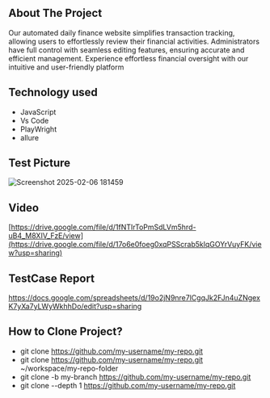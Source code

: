 ## About The Project
Our automated daily finance website simplifies transaction tracking, allowing users to effortlessly review their financial activities. Administrators have full control with seamless editing features, ensuring accurate and efficient management. Experience effortless financial oversight with our intuitive and user-friendly platform



## Technology used
- JavaScript
- Vs Code
- PlayWright
- allure

## Test Picture 
![Screenshot 2025-02-06 181459](https://github.com/user-attachments/assets/b9efef83-c69e-4e74-bff6-6cae2109bf6d)

## Video 
[https://drive.google.com/file/d/1fNTIrToPmSdLVm5hrd-uB4_M8XIV_FzE/view](https://drive.google.com/file/d/17o6e0foeg0xqPSScrab5klqGOYrVuyFK/view?usp=sharing)


## TestCase Report
https://docs.google.com/spreadsheets/d/19o2jN9nre7lCgqJk2FJn4uZNgexK7yXa7yLWyWkhhDo/edit?usp=sharing

## How to Clone Project?
- git clone <https://github.com/my-username/my-repo.git>
- git clone <https://github.com/my-username/my-repo.git> ~/workspace/my-repo-folder
- git clone -b my-branch <https://github.com/my-username/my-repo.git>
- git clone --depth 1 <https://github.com/my-username/my-repo.git>
